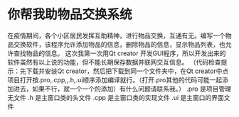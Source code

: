 # 你帮我助物品交换系统
在疫情期间，各个小区居民发挥互助精神，进行物品交换，互通有无。编写一个物品交换软件，该程序允许添加物品的信息，删除物品的信息，显示物品列表，也允许查找物品的信息。
这次我第一次用Qt creator 开发GUI程序，所以开发出来的软件虽然有以上说的功能，但不能长期保存数据并联网交互信息。
（代码检查提示：先下载并安装Qt creator，然后把下载到同一个文件夹中，在Qt creator中点项目打开按.pro,.cpp,,.h,.ui顺序添加编译就行。（打开.pro其他的代码可能一起添加进去，如果不行，就一个一个的添加）有什么问题请联系我。）
.pro 是项目管理无文件
.h   是主窗口类的头文件
.cpp 是主窗口类的实现文件
.ui  是主窗口的界面文件
